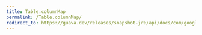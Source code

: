```yaml
---
title: Table.columnMap
permalink: /Table.columnMap/
redirect_to: https://guava.dev/releases/snapshot-jre/api/docs/com/google/common/collect/Table.html#columnMap--
---
```

